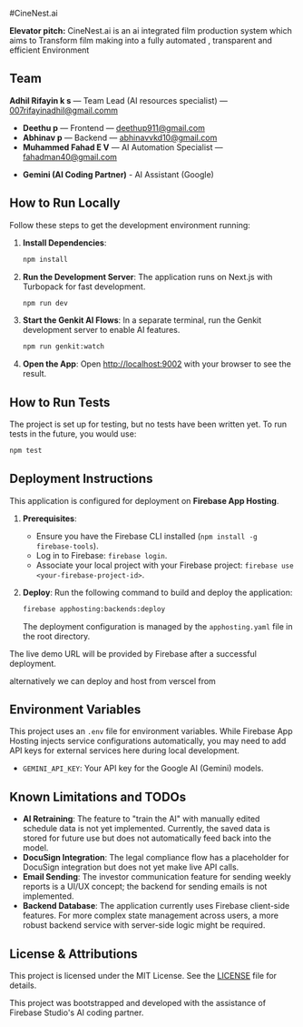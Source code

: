 #CineNest.ai

**Elevator pitch:** CineNest.ai is an ai integrated film production system which aims to Transform film making into a fully automated , transparent  and efficient  Environment

## Team
 **Adhil Rifayin k s** — Team Lead (AI resources specialist) — 007rifayinadhil@gmail.comm
- **Deethu p** — Frontend — deethup911@gmail.com
- **Abhinav p** — Backend — abhinavvkd10@gmail.com
- **Muhammed Fahad E V** — AI Automation Specialist — fahadman40@gmail.com
*   **Gemini (AI Coding Partner)** - AI Assistant (Google)

## How to Run Locally

Follow these steps to get the development environment running:

1.  **Install Dependencies**:
    ```bash
    npm install
    ```

2.  **Run the Development Server**:
    The application runs on Next.js with Turbopack for fast development.
    ```bash
    npm run dev
    ```

3.  **Start the Genkit AI Flows**:
    In a separate terminal, run the Genkit development server to enable AI features.
    ```bash
    npm run genkit:watch
    ```

4.  **Open the App**:
    Open [http://localhost:9002](http://localhost:9002) with your browser to see the result.

## How to Run Tests

The project is set up for testing, but no tests have been written yet. To run tests in the future, you would use:

```bash
npm test
```

## Deployment Instructions

This application is configured for deployment on **Firebase App Hosting**.

1.  **Prerequisites**:
    *   Ensure you have the Firebase CLI installed (`npm install -g firebase-tools`).
    *   Log in to Firebase: `firebase login`.
    *   Associate your local project with your Firebase project: `firebase use <your-firebase-project-id>`.

2.  **Deploy**:
    Run the following command to build and deploy the application:
    ```bash
    firebase apphosting:backends:deploy
    ```
    The deployment configuration is managed by the `apphosting.yaml` file in the root directory.

The live demo URL will be provided by Firebase after a successful deployment.

alternatively we can deploy and host from verscel from 

## Environment Variables

This project uses an `.env` file for environment variables. While Firebase App Hosting injects service configurations automatically, you may need to add API keys for external services here during local development.

*   `GEMINI_API_KEY`: Your API key for the Google AI (Gemini) models.

## Known Limitations and TODOs

*   **AI Retraining**: The feature to "train the AI" with manually edited schedule data is not yet implemented. Currently, the saved data is stored for future use but does not automatically feed back into the model.
*   **DocuSign Integration**: The legal compliance flow has a placeholder for DocuSign integration but does not yet make live API calls.
*   **Email Sending**: The investor communication feature for sending weekly reports is a UI/UX concept; the backend for sending emails is not implemented.
*   **Backend Database**: The application currently uses Firebase client-side features. For more complex state management across users, a more robust backend service with server-side logic might be required.

## License & Attributions

This project is licensed under the MIT License. See the [LICENSE](./LICENSE) file for details.

This project was bootstrapped and developed with the assistance of Firebase Studio's AI coding partner.
